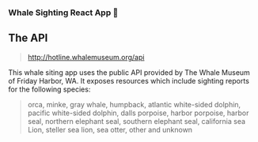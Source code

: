 ### Whale Sighting React App 🐋




## The API

> http://hotline.whalemuseum.org/api

This whale siting app uses the public API provided by The Whale Museum of Friday Harbor, WA.  It exposes resources which include sighting reports for the following species:

> orca, minke, gray whale, humpback, atlantic white-sided dolphin, pacific white-sided dolphin, dalls porpoise, harbor porpoise, harbor seal, northern elephant seal, southern elephant seal, california sea Lion, steller sea lion, sea otter, other and unknown